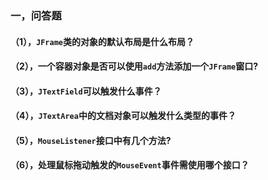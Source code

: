 
### 一，问答题
#### （1），```JFrame```类的对象的默认布局是什么布局？


#### （2），一个容器对象是否可以使用```add```方法添加一个```JFrame```窗口?


#### （3），```JTextField```可以触发什么事件？


#### （4），```JTextArea```中的文档对象可以触发什么类型的事件？


#### （5），```MouseListener```接口中有几个方法?


#### （6），处理鼠标拖动触发的```MouseEvent```事件需使用哪个接口？



